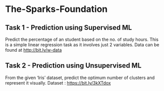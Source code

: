 # The-Sparks-Foundation

## Task 1 - Prediction using Supervised ML
Predict the percentage of an student based on the no. of study hours.
This is a simple linear regression task as it involves just 2 variables.
Data can be found at http://bit.ly/w-data

## Task 2 - Prediction using Unsupervised ML
From the given ‘Iris’ dataset, predict the optimum number of clusters and represent it visually.
Dataset : https://bit.ly/3kXTdox
